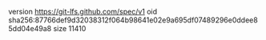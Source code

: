 version https://git-lfs.github.com/spec/v1
oid sha256:87766def9d32038312f064b98641e02e9a695df07489296e0ddee85dd04e49a8
size 11410

